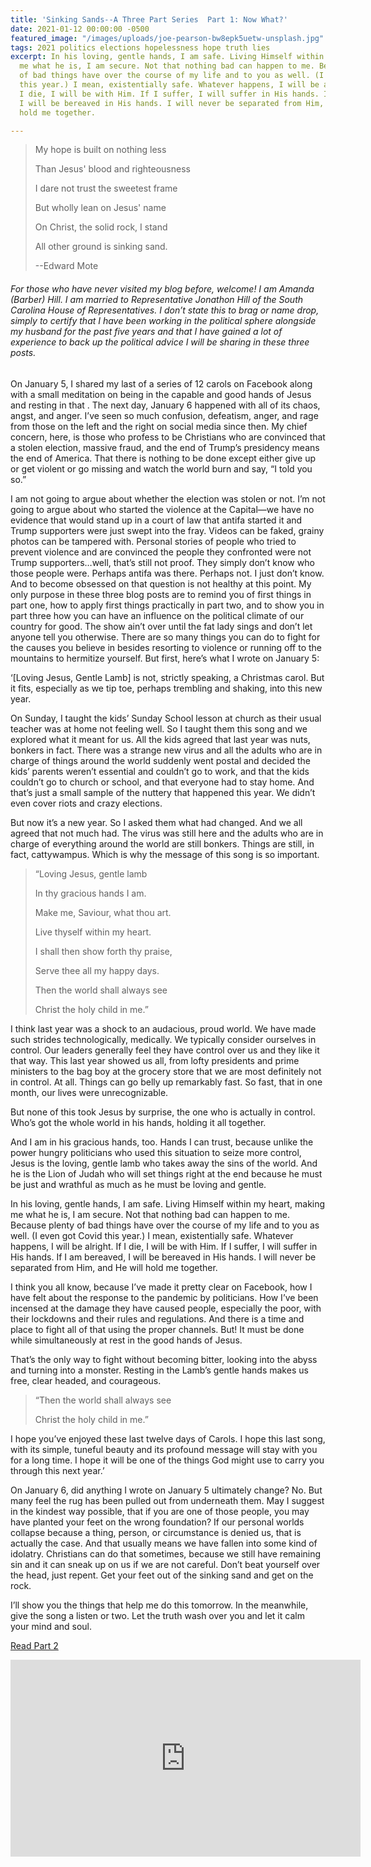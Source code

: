 ```yaml
---
title: 'Sinking Sands--A Three Part Series  Part 1: Now What?'
date: 2021-01-12 00:00:00 -0500
featured_image: "/images/uploads/joe-pearson-bw8epk5uetw-unsplash.jpg"
tags: 2021 politics elections hopelessness hope truth lies
excerpt: In his loving, gentle hands, I am safe. Living Himself within my heart, making
  me what he is, I am secure. Not that nothing bad can happen to me. Because plenty
  of bad things have over the course of my life and to you as well. (I even got Covid
  this year.) I mean, existentially safe. Whatever happens, I will be alright. If
  I die, I will be with Him. If I suffer, I will suffer in His hands. If I am bereaved,
  I will be bereaved in His hands. I will never be separated from Him, and He will
  hold me together.

---
```

> My hope is built on nothing less
>
> Than Jesus' blood and righteousness
>
> I dare not trust the sweetest frame
>
> But wholly lean on Jesus' name
>
> On Christ, the solid rock, I stand
>
> All other ground is sinking sand.
>
> \--Edward Mote

###### For those who have never visited my blog before, welcome! I am Amanda (Barber) Hill. I am married to Representative Jonathon Hill of the South Carolina House of Representatives. I don’t state this to brag or name drop, simply to certify that I have been working in the political sphere alongside my husband for the past five years and that I have gained a lot of experience to back up the political advice I will be sharing in these three posts.

On January 5, I shared my last of a series of 12 carols on Facebook along with a small meditation on being in the capable and good hands of Jesus and resting in that . The next day, January 6 happened with all of its chaos, angst, and anger. I’ve seen so much confusion, defeatism, anger, and rage from those on the left and the right on social media since then. My chief concern, here, is those who profess to be Christians who are convinced that a stolen election, massive fraud, and the end of Trump’s presidency means the end of America. That there is nothing to be done except either give up or get violent or go missing and watch the world burn and say, “I told you so.”

I am not going to argue about whether the election was stolen or not. I’m not going to argue about who started the violence at the Capital—we have no evidence that would stand up in a court of law that antifa started it and Trump supporters were just swept into the fray. Videos can be faked, grainy photos can be tampered with. Personal stories of people who tried to prevent violence and are convinced the people they confronted were not Trump supporters…well, that’s still not proof. They simply don’t know who those people were. Perhaps antifa was there. Perhaps not. I just don’t know. And to become obsessed on that question is not healthy at this point. My only purpose in these three blog posts are to remind you of first things in part one, how to apply first things practically in part two, and to show you in part three how you can have an influence on the political climate of our country for good. The show ain’t over until the fat lady sings and don’t let anyone tell you otherwise. There are so many things you can do to fight for the causes you believe in besides resorting to violence or running off to the mountains to hermitize yourself. But first, here’s what I wrote on January 5:

‘\[Loving Jesus, Gentle Lamb\] is not, strictly speaking, a Christmas carol. But it fits, especially as we tip toe, perhaps trembling and shaking, into this new year.

On Sunday, I taught the kids’ Sunday School lesson at church as their usual teacher was at home not feeling well. So I taught them this song and we explored what it meant for us. All the kids agreed that last year was nuts, bonkers in fact. There was a strange new virus and all the adults who are in charge of things around the world suddenly went postal and decided the kids’ parents weren’t essential and couldn’t go to work, and that the kids couldn’t go to church or school, and that everyone had to stay home. And that’s just a small sample of the nuttery that happened this year. We didn’t even cover riots and crazy elections.

But now it’s a new year. So I asked them what had changed. And we all agreed that not much had. The virus was still here and the adults who are in charge of everything around the world are still bonkers. Things are still, in fact, cattywampus. Which is why the message of this song is so important.

> “Loving Jesus, gentle lamb
>
> In thy gracious hands I am.
>
> Make me, Saviour, what thou art.
>
> Live thyself within my heart.
>
> I shall then show forth thy praise,
>
> Serve thee all my happy days.
>
> Then the world shall always see
>
> Christ the holy child in me.”

I think last year was a shock to an audacious, proud world. We have made such strides technologically, medically. We typically consider ourselves in control. Our leaders generally feel they have control over us and they like it that way. This last year showed us all, from lofty presidents and prime ministers to the bag boy at the grocery store that we are most definitely not in control. At all. Things can go belly up remarkably fast. So fast, that in one month, our lives were unrecognizable.

But none of this took Jesus by surprise, the one who is actually in control. Who’s got the whole world in his hands, holding it all together.

And I am in his gracious hands, too. Hands I can trust, because unlike the power hungry politicians who used this situation to seize more control, Jesus is the loving, gentle lamb who takes away the sins of the world. And he is the Lion of Judah who will set things right at the end because he must be just and wrathful as much as he must be loving and gentle.

In his loving, gentle hands, I am safe. Living Himself within my heart, making me what he is, I am secure. Not that nothing bad can happen to me. Because plenty of bad things have over the course of my life and to you as well. (I even got Covid this year.) I mean, existentially safe. Whatever happens, I will be alright. If I die, I will be with Him. If I suffer, I will suffer in His hands. If I am bereaved, I will be bereaved in His hands. I will never be separated from Him, and He will hold me together.

I think you all know, because I’ve made it pretty clear on Facebook, how I have felt about the response to the pandemic by politicians. How I’ve been incensed at the damage they have caused people, especially the poor, with their lockdowns and their rules and regulations. And there is a time and place to fight all of that using the proper channels. But! It must be done while simultaneously at rest in the good hands of Jesus.

That’s the only way to fight without becoming bitter, looking into the abyss and turning into a monster. Resting in the Lamb’s gentle hands makes us free, clear headed, and courageous.

> “Then the world shall always see
>
> Christ the holy child in me.”

I hope you’ve enjoyed these last twelve days of Carols. I hope this last song, with its simple, tuneful beauty and its profound message will stay with you for a long time. I hope it will be one of the things God might use to carry you through this next year.’

On January 6, did anything I wrote on January 5 ultimately change? No. But many feel the rug has been pulled out from underneath them. May I suggest in the kindest way possible, that if you are one of those people, you may have planted your feet on the wrong foundation? If our personal worlds collapse because a thing, person, or circumstance is denied us, that is actually the case. And that usually means we have fallen into some kind of idolatry. Christians can do that sometimes, because we still have remaining sin and it can sneak up on us if we are not careful. Don’t beat yourself over the head, just repent. Get your feet out of the sinking sand and get on the rock.

I’ll show you the things that help me do this tomorrow. In the meanwhile, give the song a listen or two. Let the truth wash over you and let it calm your mind and soul.

[Read Part 2](http://authoramandabarber.com/2021/01/13/sinking-sands-a-three-part-series-part-2-how-do-i)

<iframe width="560" height="315" src="https://www.youtube.com/embed/MouSJbPO9Vs" frameborder="0" allow="accelerometer; autoplay; clipboard-write; encrypted-media; gyroscope; picture-in-picture" allowfullscreen></iframe>